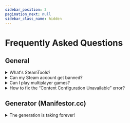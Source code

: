 ```yaml
---
sidebar_position: 2
pagination_next: null
sidebar_class_name: hidden
---
```


# Frequently Asked Questions

## General
<details>
<summary>What's SteamTools?</summary>

It's a tool developed by chinese hackers used for injecting Lua & Manifest files into Steam.

</details>

<details>
<summary>Can my Steam account get banned?</summary>

No. The games you add with SteamTools are fully client-side, and are not visible to Steam servers.

</details>

<details>
<summary>Can I play multiplayer games?</summary>

Yes, but you need to install an online fix. [More info](/beginners_guide/playing_multiplayer_games)

</details>

<details>
<summary>How to fix the “Content Configuration Unavailable” error?</summary>

Go to `C:\Program Files (x86)\Steam\appcache` and delete the `appinfo.vdf` file.

</details>

## Generator (Manifestor.cc)

<details>
<summary>The generation is taking forever!</summary>

That happens when the game you're downloading has a lot of DLCs

</details>
